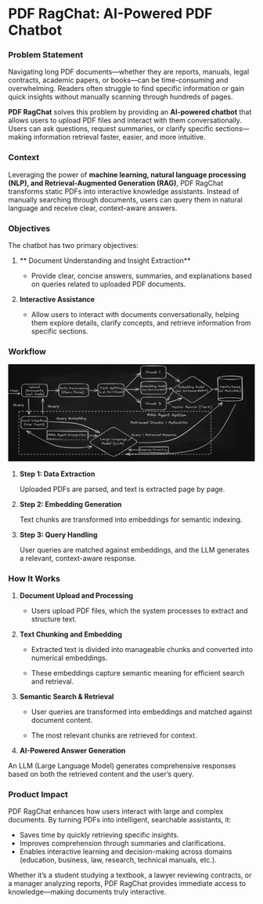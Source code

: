 # PDF RagChat: AI-Powered PDF Chatbot

### Problem Statement

Navigating long PDF documents—whether they are reports, manuals, legal contracts, academic papers, or books—can be time-consuming and overwhelming. Readers often struggle to find specific information or gain quick insights without manually scanning through hundreds of pages.

**PDF RagChat** solves this problem by providing an **AI-powered chatbot** that allows users to upload PDF files and interact with them conversationally. Users can ask questions, request summaries, or clarify specific sections—making information retrieval faster, easier, and more intuitive.

### Context

Leveraging the power of **machine learning, natural language processing (NLP), and Retrieval-Augmented Generation (RAG)**, PDF RagChat transforms static PDFs into interactive knowledge assistants. Instead of manually searching through documents, users can query them in natural language and receive clear, context-aware answers.

### Objectives

The chatbot has two primary objectives:

1. ** Document Understanding and Insight Extraction**

   - Provide clear, concise answers, summaries, and explanations based on queries related to uploaded PDF documents.

2. **Interactive Assistance**

   - Allow users to interact with documents conversationally, helping them explore details, clarify concepts, and retrieve information from specific sections.

### Workflow

![Workflow](workflow.png)

1. **Step 1: Data Extraction**

   Uploaded PDFs are parsed, and text is extracted page by page.

2. **Step 2: Embedding Generation**

   Text chunks are transformed into embeddings for semantic indexing.

3. **Step 3: Query Handling**

   User queries are matched against embeddings, and the LLM generates a relevant, context-aware response.

### How It Works

1. **Document Upload and Processing**

   - Users upload PDF files, which the system processes to extract and structure text.

2. **Text Chunking and Embedding**

   - Extracted text is divided into manageable chunks and converted into numerical embeddings.

   - These embeddings capture semantic meaning for efficient search and retrieval.

3. **Semantic Search & Retrieval**

   - User queries are transformed into embeddings and matched against document content.

   - The most relevant chunks are retrieved for context.

4. **AI-Powered Answer Generation**

An LLM (Large Language Model) generates comprehensive responses based on both the retrieved content and the user’s query.

### Product Impact

PDF RagChat enhances how users interact with large and complex documents. By turning PDFs into intelligent, searchable assistants, it:

- Saves time by quickly retrieving specific insights.
- Improves comprehension through summaries and clarifications.
- Enables interactive learning and decision-making across domains (education, business, law, research, technical manuals, etc.).

Whether it’s a student studying a textbook, a lawyer reviewing contracts, or a manager analyzing reports, PDF RagChat provides immediate access to knowledge—making documents truly interactive.
